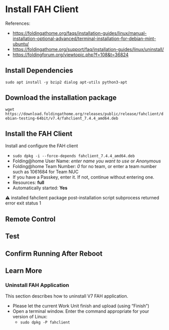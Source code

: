 # Install FAH Client

References:
- https://foldingathome.org/faqs/installation-guides/linux/manual-installation-optional-advanced/terminal-installation-for-debian-mint-ubuntu/
- https://foldingathome.org/support/faq/installation-guides/linux/uninstall/
- https://foldingforum.org/viewtopic.php?f=108&t=36824

## Install Dependencies
`sudo apt install -y bzip2 dialog apt-utils python3-apt`

## Download the installation package
`wget https://download.foldingathome.org/releases/public/release/fahclient/debian-testing-64bit/v7.4/fahclient_7.4.4_amd64.deb`

## Install the FAH Client
Install and configure the FAH client
- `sudo dpkg -i --force-depends fahclient_7.4.4_amd64.deb`
- Folding@home User Name: *enter name you want to use* or *Anonymous*
- Folding@home Team Number: *0* for no team, or enter a team number such as 1061684 for Team NUC
- If you have a Passkey, enter it. If not, continue without entering one.
- Resources: **full**
- Automatically started: **Yes**

⚠️ installed fahclient package post-installation script subprocess returned error exit status 1

## Remote Control

## Test

## Confirm Running After Reboot



## Learn More
### Uninstall FAH Application
This section describes how to uninstall V7 FAH application.
- Please let the current Work Unit finish and upload (using “Finish”)
- Open a terminal window. Enter the command appropriate for your version of Linux:
  - `sudo dpkg -P fahclient`

